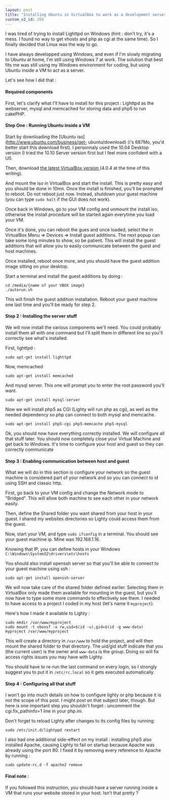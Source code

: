 ```yaml
---
layout: post
title: "Installing Ubuntu in VirtualBox to work as a development server"
custom_v2_id: 269
---
```


I was tired of trying to install Lighttpd on Windows (hint : don't try, it's a
mess. I found no way to get vhosts and php as cgi at the same time). So I
finally decided that Linux was the way to go.

I have always developped using Windows, and even if I'm slowly migrating to
Ubuntu at home, I'm still using Windows 7 at work. The solution that best fits
me was still using my Windows environment for coding, but using Ubuntu inside
a VM to act as a server.

Let's see how I did that :

#### Required components

First, let's clarify what I'll have to install for this project : Lighttpd as
the webserver, mysql and memcached for storing data and php5 to run cakePHP.

#### Step One : Running Ubuntu inside a VM

Start by downloading the [Ubuntu iso](http://www.ubuntu.com/business/get-
ubuntu/download) (i's 687Mo, you'd better start this download first). I
personnaly used the 10.04 Desktop version (I tried the 10.10 Server version
first but I feel more confident with a UI).

Then, download [the latest VirtualBox version
](http://www.virtualbox.org/wiki/Downloads)(4.0.4 at the time of this
writing).

And mount the iso in VirtualBox and start the install. This is pretty easy and
you should be done in 10mn. Once the install is finished, you'll be prompted
to reboot. Do not reboot just now. Instead, shutdown your guest machine (you
can type `sudo halt` if the GUI does not work).

Once back in Windows, go to your VM config and unmount the install iso,
otherwise the install procedure will be started again everytime you load your
VM.

Once it's done, you can reboot the gues and once loaded, select the in
VirtualBox Menu => Devices => Install guest additions. The next popup can take
some long minutes to show, so be patient. This will install the guest
additions that will allow you to easily communicate between the guest and host
machines.

Once installed, reboot once more, and you should have the guest addition image
sitting on your desktop.

Start a terminal and install the guest additions by doing :

    
    cd /media/{name of your VBOX image}  
    ./autorun.sh

This will finish the guest addition installation. Reboot your guest machine
one last time and you'll be ready for step 2.

#### Step 2 : Installing the server stuff

We will now install the various components we'll need. You could probably
install them all with one command but I'll split them in different line so
you'll correctly see what's installed.

First, lighttpd :

    
    sudo apt-get install lighttpd

Now, memcached

    
    sudo apt-get install memcached

And mysql server. This one will prompt you to enter the root password you'll
want.

    
    sudo apt-get install mysql-server

Now we will install php5 as CGI (Lighty will run php as cgi), as well as the
needed dependency so php can connect to both mysql and memcache.

    
    sudo apt-get install php5-cgi php5-memcache php5-mysql  
    

Ok, you should now have everything correctly installed. We will configure all
that stuff later. You should now completely close your Virtual Machine and get
back to Windows. It's time to configure your host and guest so they can
correctly communicate

#### Step 3 : Enabling communication between host and guest

What we will do in this section is configure your network so the guest machine
is considered part of your network and so you can connect to id using SSH and
classic http.

First, go back to your VM config and change the Network mode to "Bridged".
This will allow both machine to see each other in your network easily.

Then, define the Shared folder you want shared from your host in your guest. I
shared my websites directories so Lighty could access them from the guest.

Now, start your VM, and type `sudo ifconfig` in a terminal. You should see
your guest machine ip. Mine was 192.168.1.16.

Knowing that IP, you can define hosts in your Windows
`C:\Windows\System32\drivers\etc\hosts`

You should also install openssh server so that you'll be able to connect to
your guest machine using ssh :

    
    sudo apt-get install openssh-server

We will now take care of the shared folder defined earlier. Selecting them in
VirtualBox only made them available for mounting in the guest, but you'll now
have to type some more commands to effectively see them. I needed to have
access to a project I coded in my host (let's name it `myproject`).

Here's how I made it available to Lighty :

    
    sudo mkdir /var/www/myproject  
    sudo mount -t vboxsf -o rw,uid=$(id -u),gid=$(id -g www-data) myproject /var/www/myproject

This will create a directory in `/var/www` to hold the project, and will then
mount the shared folder to that directory. The uid/gid stuff indicate that you
(the current user) is the owner and `www-data` is the group. Doing so will fix
access rights issues you may have with Lighty.

You should have to re-run the last command on every login, so I strongly
suggest you to put it in `/etc/rc.local` so it gets executed automatically.

#### Step 4 : Configuring all that stuff

I won't go into much details on how to configure lighty or php because it is
not the scope of this post. I might post on that subject later, though. But
here is one important step you shouldn't forget : uncomment the
cgi.fix_pathinfo=1 line in your php.ini.

Don't forget to reload Lighty after changes to its config files by running:

    
    sudo /etc/init.d/lightppd restart  
    

I also had one additional side-effect on my install : installing php5 also
installed Apache, causing Lighty to fail on startup because Apache was already
using the port 80. I fixed it by removing every reference to Apache by running
:

    
    sudo update-rc.d -f apache2 remove

#### Final note :

If you followed this instruction, you should have a server running inside a VM
that runs your website stored in your host. Isn't that pretty ?

